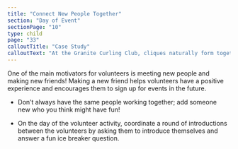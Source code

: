 ```yaml
---
title: "Connect New People Together"
section: "Day of Event"
sectionPage: "10"
type: child
page: "33"
calloutTitle: "Case Study"
calloutText: "At the Granite Curling Club, cliques naturally form together. It’s common to see the same people hanging out together. Katie and Jacob were new members looking to make friends at the curling club. They weren’t having much luch breaking into social circles until Katie volunteered them both to help out at a bonspiel event. Katie ended up being in the kitchen helping with lunch prep and made new friends she later introduced Jacob to. Now both of them know more people, get invited to more activities, and feel even more welcomed at the club."
---
```


One of the main motivators for volunteers is meeting new people and making new friends! Making a new friend helps volunteers have a positive experience and encourages them to sign up for events in the future.

- Don’t always have the same people working together; add someone new who you think might have fun!

- On the day of the volunteer activity, coordinate a round of introductions between the volunteers by asking them to introduce themselves and answer a fun ice breaker question.
